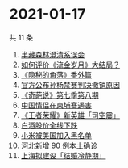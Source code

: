 # 2021-01-17

共 11 条

<!-- BEGIN ZHIHUSEARCH -->
<!-- 最后更新时间 Sun Jan 17 2021 03:42:30 GMT+0800 (CST) -->
1. [半藏森林澄清系误会](https://www.zhihu.com/search?q=半藏森林)
1. [如何评价《流金岁月》大结局？](https://www.zhihu.com/search?q=流金岁月)
1. [《隐秘的角落》番外篇](https://www.zhihu.com/search?q=隐秘的角落)
1. [官方公布孙杨禁赛判决撤销原因](https://www.zhihu.com/search?q=孙杨)
1. [《奇葩说》第七季第八期](https://www.zhihu.com/search?q=奇葩说)
1. [中国情侣在柬埔寨遇害](https://www.zhihu.com/search?q=中国情侣柬埔寨)
1. [《王者荣耀》新英雄「司空震」](https://www.zhihu.com/search?q=司空震)
1. [白酒股价全线下跌](https://www.zhihu.com/search?q=白酒股大跌)
1. [小米被美国加入黑名单](https://www.zhihu.com/search?q=小米被制裁)
1. [河北新增 90 例本土确诊](https://www.zhihu.com/search?q=河北新增)
1. [上海拟建设「结婚冷静期」](https://www.zhihu.com/search?q=结婚冷静期)
<!-- END ZHIHUSEARCH -->
